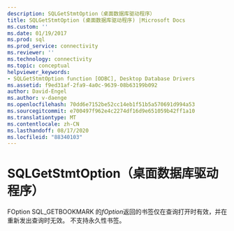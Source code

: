 ```yaml
---
description: SQLGetStmtOption（桌面数据库驱动程序）
title: SQLGetStmtOption (桌面数据库驱动程序) |Microsoft Docs
ms.custom: ''
ms.date: 01/19/2017
ms.prod: sql
ms.prod_service: connectivity
ms.reviewer: ''
ms.technology: connectivity
ms.topic: conceptual
helpviewer_keywords:
- SQLGetStmtOption function [ODBC], Desktop Database Drivers
ms.assetid: f9ed31af-2fa9-4a0c-9639-08b63199b092
author: David-Engel
ms.author: v-daenge
ms.openlocfilehash: 70dd6e7152be52cc14eb1f51b5a570691d994a53
ms.sourcegitcommit: e700497f962e4c2274df16d9e651059b42ff1a10
ms.translationtype: MT
ms.contentlocale: zh-CN
ms.lasthandoff: 08/17/2020
ms.locfileid: "88340103"
---
```

# <a name="sqlgetstmtoption-desktop-database-drivers"></a>SQLGetStmtOption（桌面数据库驱动程序）
FOption SQL_GETBOOKMARK 的*fOption*返回的书签仅在查询打开时有效，并在重新发出查询时无效。 不支持永久性书签。
